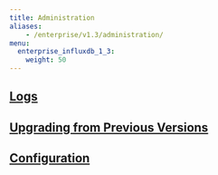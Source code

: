 ```yaml
---
title: Administration
aliases:
    - /enterprise/v1.3/administration/
menu:
  enterprise_influxdb_1_3:
    weight: 50
---
```


## [Logs](/enterprise_influxdb/v1.3/administration/logs/)

## [Upgrading from Previous Versions](/enterprise_influxdb/v1.3/administration/upgrading/)

## [Configuration](/enterprise_influxdb/v1.3/administration/configuration/)
